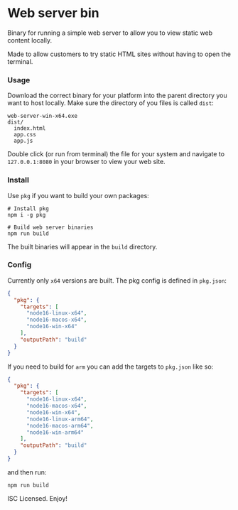 # Web server bin

Binary for running a simple web server to allow you to view static web content locally.

Made to allow customers to try static HTML sites without having to open the terminal.

### Usage

Download the correct binary for your platform into the parent directory you want to host locally. Make sure the directory of you files is called `dist`:

```
web-server-win-x64.exe
dist/
  index.html
  app.css
  app.js
```

Double click (or run from terminal) the file for your system and navigate to `127.0.0.1:8080` in your browser to view your web site.

### Install

Use `pkg` if you want to build your own packages:

```
# Install pkg
npm i -g pkg

# Build web server binaries
npm run build
```

The built binaries will appear in the `build` directory.

### Config

Currently only `x64` versions are built. The pkg config is defined in `pkg.json`:

```json
{
  "pkg": {
    "targets": [
      "node16-linux-x64",
      "node16-macos-x64",
      "node16-win-x64"
    ],
    "outputPath": "build"
  }
}
```

If you need to build for `arm` you can add the targets to `pkg.json` like so:

```json
{
  "pkg": {
    "targets": [
      "node16-linux-x64",
      "node16-macos-x64",
      "node16-win-x64",
      "node16-linux-arm64",
      "node16-macos-arm64",
      "node16-win-arm64"
    ],
    "outputPath": "build"
  }
}
```

and then run:
```
npm run build
```

ISC Licensed. Enjoy!

